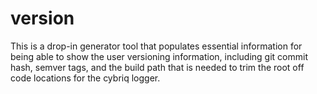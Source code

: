 # version

This is a drop-in generator tool that populates essential information for 
being able to show the user versioning information, including git commit 
hash, semver tags, and the build path that is needed to trim the root off 
code locations for the cybriq logger.